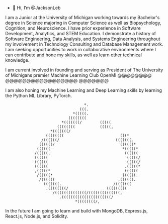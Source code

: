 - 👋 Hi, I’m @JacksonLeb

I am a Junior at the University of Michigan working towards my Bachelor's degree in Science majoring
in Computer Science as well as Biopsychology, Cognition, and Neuroscience. I have prior experience in Software Development,
Analytics, and STEM Education. I demonstrate a history of Software Engineering, Data Analysis, and Systems Engineering 
throughout my involvement in Technology Consulting and Database Management work. I am seeking opportunities to work in 
collaborative environments where I can contribute and hone my skills, as well as learn other technical knowledge.

I am current involved in founding and serving as President of The University of Michigans premier Machine Learning Club OpenMI
@@@@@@@@                        @@@@@@@@@@@@@@@@@                        @@@@@@@



I am also honing my Machine Learning and Deep Learning skills by learning the Python ML Library, PyTorch. 
                                                                                
                                                                                
                                                                                
                                                                                
                                                                                
                                       *.                                       
                                     (((.                                       
                                  *(((((.                                       
                                ((((((((                                        
                             *(((((((/        (((((                             
                           ((((((((           (((((,                            
                        *(((((((/                                               
                      ((((((((                         (((*                     
                    /((((((/                         (((((((.                   
                   ((((((/                             ((((((*                  
                  ((((((                                *(((((*                 
                 /(((((.                                 ((((((                 
                 ((((((                                   (((((/                
                 ((((((                                   (((((/                
                 ((((((                                  .(((((*                
                 ,(((((*                                 ((((((                 
                  /(((((*                               ((((((.                 
                   /((((((                            ,((((((.                  
                     (((((((.                       /(((((((                    
                      .((((((((/                 (((((((((                      
                         /((((((((((((((/((((((((((((((,                        
                            .((((((((((((((((((((((/                            
                                   *((((((((/,                                  
                                                                                


In the future I am going to learn and build with MongoDB, Express.js, React.js, Node.js, and Solidity. 
                          
